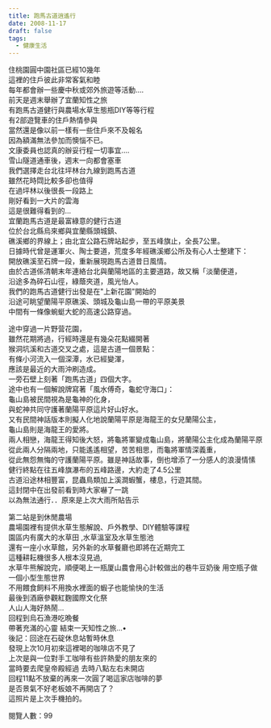 ```yaml
---
title: 跑馬古道逍遙行
date: 2008-11-17
draft: false
tags:
  - 健康生活
---
```

住桃園圓中園社區已經10幾年  
這裡的住戶彼此非常客氣和睦  
每年都會辦一些慶中秋或郊外旅遊等活動….  
前天是週末舉辦了宜蘭知性之旅  
有跑馬古道健行與農場水草生態瓶DIY等等行程  
有2部遊覽車的住戶熱情參與  
當然還是像以前一樣有一些住戶來不及報名  
因為額滿無法參加而懊惱不已。  
文康委員也認真的辦妥行程一切事宜….  
雪山隧道通車後，週末一向都會塞車  
我們選擇走台北往坪林台九線到跑馬古道  
雖然花時閰比較多卻也值得  
在過坪林以後很長一段路上  
剛好看到一大片的雲海  
這是很難得看到的…  
宜蘭跑馬古道是最富綠意的健行古道  
位於台北縣烏來鄉與宜蘭縣頭城鎮、  
礁溪鄉的界線上；由北宜公路石牌站起步，至五峰旗止，全長7公里。  
日據時代曾是運軍火、陶士要道，荒度多年經礁溪鄉公所及有心人士整建下：  
開放礁溪至石牌一段，重新展現跑馬古道昔日風情。  
由於古道係清朝末年連絡台北與蘭陽地區的主要道路，故又稱「淡蘭便道，  
沿途多為碎石山徑，綠蔭夾道，風光怡人。  
我們的跑馬古道健行出發是在"上新花園"開始的  
沿途可眺望蘭陽平原礁溪、頭城及龜山島一帶的平原美景  
中間有一條像蜿蜓大蛇的高速公路穿過。  

途中穿過一片野营花園，  
雖然花期將過，行經時還是有幾朵花點綴開著   
猴洞坑溪和古道交叉之處，這是古道一個景點：  
有條小河流入一個深潭，水已經變渾，  
應該是最近的大雨沖刷造成。  
一旁石壁上刻著「跑馬古道」四個大字。  
途中也有一個解說牌寫著「風水傅奇，龜蛇守海口」：  
龜山島被民間視為是龜神的化身，  
與蛇神共同守護著蘭陽平原這片好山好水。  
又有民間神話版本則擬人化地說蘭陽平原是海龍王的女兒蘭陽公主，  
龜山島則是海龍王的愛將。  
兩人相戀，海龍王得知後大怒，將龜將軍變成龜山島，將蘭陽公主化成為蘭陽平原  
從此兩人分隔兩地，只能遙遙相望，苦苦相思，而龜將軍情深義重，  
從此無怨無悔的守護蘭陽平原。雖是神話故事，倒也增添了一分感人的浪漫情愫  
健行終點在往五峰旗瀑布的五峰路邊，大約走了4.5公里  
古道沿途林相豐富，昆蟲鳥類加上溪澗蝦蟹，樓息，行遊其間。  
這封閉中在出發前看到時大家嚇了一跳  
以為無法通行．．原來是上次大雨所貼告示  

第二站是到休閒農場  
農場園裡有提供水草生態解說、戶外教學、DIY體驗等課程  
園區内有廣大的水草田 ,水草溫室及水草生態池  
還有一座小水草館，另外新的水草餐廳也即將在近期完工  
這種耕耘機很多人根本沒見過,  
水草牛熊解說完，順便喝上一瓶厦山農會用心計較做出的巷牛豆奶後
用空瓶子做一個小型生態世界  
不用餵食飼料不用換水裡面的蝦子也能愉快的生活  
最後到酒廠參觀紅麴國際文化祭  
人山人海好熱鬧…  
回程到烏石漁港吃晩餐  
帶著充滿的心靈 結束一天知性之旅…•  
後記：回途在石碇休息站暫時休息  
發現上次10月初來這裡喝的咖啡店不見了  
上次是與一位對手工咖啡有些許熱愛的朋友來的  
當時要去爬皇帝殿經過 去時八點左右未開店  
回程11點不放棄的再來一次圓了喝這家店咖啡的夢  
是否景氣不好老板娘不再開店了？  
這照片是上次手機拍的。   

閱覽人數：99